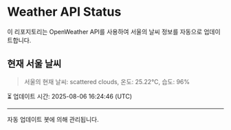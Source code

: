 
# Weather API Status

이 리포지토리는 OpenWeather API를 사용하여 서울의 날씨 정보를 자동으로 업데이트합니다.

## 현재 서울 날씨
> 서울의 현재 날씨: scattered clouds, 온도: 25.22°C, 습도: 96%

⏳ 업데이트 시간: 2025-08-06 16:24:46 (UTC)

---
자동 업데이트 봇에 의해 관리됩니다.

